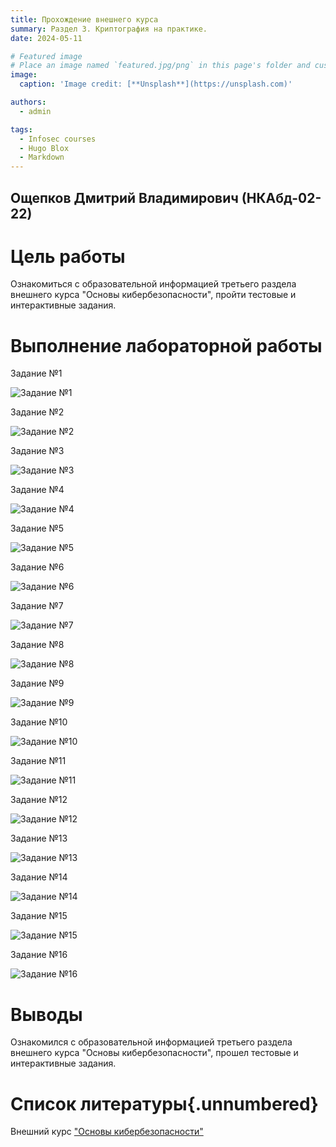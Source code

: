 ```yaml
---
title: Прохождение внешнего курса
summary: Раздел 3. Криптография на практике.
date: 2024-05-11

# Featured image
# Place an image named `featured.jpg/png` in this page's folder and customize its options here.
image:
  caption: 'Image credit: [**Unsplash**](https://unsplash.com)'

authors:
  - admin

tags:
  - Infosec courses
  - Hugo Blox
  - Markdown
---
```


## Ощепков Дмитрий Владимирович (НКАбд-02-22) 

# Цель работы

Ознакомиться с образовательной информацией третьего раздела внешнего курса "Основы кибербезопасности", пройти тестовые и интерактивные задания.

# Выполнение лабораторной работы

Задание №1 

![Задание №1](1.png)

Задание №2 

![Задание №2](2.png)

Задание №3 

![Задание №3](3.png)

Задание №4 

![Задание №4](4.png)

Задание №5 

![Задание №5](5.png)

Задание №6 

![Задание №6](6.png)

Задание №7 

![Задание №7](7.png)

Задание №8

![Задание №8](8.png)

Задание №9 

![Задание №9](9.png)

Задание №10 

![Задание №10](10.png)

Задание №11 

![Задание №11](11.png)

Задание №12 

![Задание №12](12.png)

Задание №13 

![Задание №13](13.png)

Задание №14 

![Задание №14](14.png)

Задание №15 

![Задание №15](15.png)

Задание №16 

![Задание №16](16.png)

# Выводы

Ознакомился с образовательной информацией третьего раздела внешнего курса "Основы кибербезопасности", прошел тестовые и интерактивные задания.

# Список литературы{.unnumbered}

Внешний курс ["Основы кибербезопасности"](https://stepik.org/course/111512)
